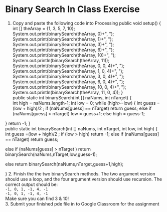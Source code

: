Binary Search In Class Exercise
===============================
1. Copy and paste the following code into Processing
public void setup() {            
  int [] theArray = {1, 3, 5, 7, 10};           
  System.out.print(binarySearch(theArray, 0)+", ");            
  System.out.print(binarySearch(theArray, 1)+", ");            
  System.out.print(binarySearch(theArray, 3)+", ");            
  System.out.print(binarySearch(theArray, 6)+", ");            
  System.out.print(binarySearch(theArray, 10)+", ");            
  System.out.println(binarySearch(theArray, 11));          
  System.out.print(binarySearch(theArray, 0, 0, 4)+", ");            
  System.out.print(binarySearch(theArray, 1, 0, 4)+", ");            
  System.out.print(binarySearch(theArray, 3, 0, 4)+", ");            
  System.out.print(binarySearch(theArray, 6, 0, 4)+", ");            
  System.out.print(binarySearch(theArray, 10, 0, 4)+", ");            
  System.out.println(binarySearch(theArray, 11, 0, 4));
}      
public static int binarySearch(int [] naNums, int nTarget) {           
   int high = naNums.length-1;
  int low = 0;
  while (high>=low)
  {
    int guess =(low + high)/2 ;
    if (naNums[guess] == nTarget)
    return guess;
    else if (naNums[guess] < nTarget)
    low = guess+1;
    else
    high = guess-1;
    
  }
  return -1;
}      
public static int binarySearch(int [] naNums, int nTarget, int low, int high) {           
   int guess =(low + high)/2 ;
   if (low > high)
return -1;
  else if (naNums[guess] == nTarget)
  return guess;
  
  else if (naNums[guess] > nTarget )
 return binarySearch(naNums,nTarget,low,guess-1);
  
  else 
 return binarySearch(naNums,nTarget,guess+1,high);

}
2. Finish the the two binarySearch methods. The two argument version should use a loop, and the four argument version should use recursion. The correct output should be:    
`-1, 0, 1, -1, 4, -1`      
`-1, 0, 1, -1, 4, -1`    
Make sure you can find 3 & 10!    
3. Submit your finished pde file in to Google Classroom for the assignment
